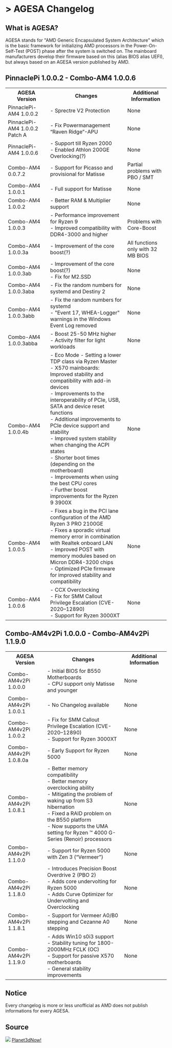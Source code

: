 <h1> > AGESA Changelog </h1>

<h2> What is AGESA? </h2>

<p>AGESA stands for "AMD Generic Encapsulated System Architecture" which is the basic framework for initializing AMD processors in the Power-On-Self-Test (POST) phase after the system is switched on. The mainboard manufacturers develop their firmware based on this (alias BIOS alias UEFI), but always based on an AGESA version published by AMD.</p>

<h2> PinnaclePi 1.0.0.2 - Combo-AM4 1.0.0.6 </h2>

<table class="customTable">
    <colgroup>
        <col width="300">
        <col width="800">
        <col width="300">
    </colgroup>
    <tbody>
        <tr>
            <th>AGESA Version</th>
            <th>Changes</th>
            <th>Additional Information</th>
        </tr>
        <tr>
            <td>PinnaclePi-AM4 1.0.0.2</td>
            <td>- Sprectre V2 Protection</td>
            <td>None</td>
        </tr>
        <tr>
            <td>PinnaclePi-AM4 1.0.0.2 Patch A</td>
            <td>- Fix Powermanagement “Raven Ridge”-APU </td>
            <td>None</td>
        </tr>
        <tr>
            <td>PinnaclePi-AM4 1.0.0.6</td>
            <td>- Support till Ryzen 2000<br>- Enabled Athlon 200GE Overlocking(?)</td>
            <td>None</td>
        </tr>
        <tr>
            <td>Combo-AM4 0.0.7.2</td>
            <td>- Support for Picasso and provisional for Matisse</td>
            <td>Partial problems with PBO / SMT</td>
        </tr>
        <tr>
            <td>Combo-AM4 1.0.0.1</td>
            <td>- Full support for Matisse</td>
            <td>None</td>
        </tr>
        <tr>
            <td>Combo-AM4 1.0.0.2</td>
            <td>- Better RAM & Multiplier support</td>
            <td>None</td>
        </tr>
        <tr>
            <td>Combo-AM4 1.0.0.3</td>
            <td>- Performance improvement for Ryzen 9<br>- Improved compatibility with DDR4-3000 and higher</td>
            <td>Problems with Core-Boost</td>
        </tr>
        <tr>
            <td>Combo-AM4 1.0.0.3a</td>
            <td>- Improvement of the core boost(?)</td>
            <td>All functions only with 32 MB BIOS</td>
        </tr>
        <tr>
            <td>Combo-AM4 1.0.0.3ab</td>
            <td>- Improvement of the core boost(?)<br>- Fix for M2.SSD</td>
            <td>None</td>
        </tr>
        <tr>
            <td>Combo-AM4 1.0.0.3aba</td>
            <td>- Fix the random numbers for systemd and Destiny 2</td>
            <td>None</td>
        </tr>
        <tr>
            <td>Combo-AM4 1.0.0.3abb</td>
            <td>- Fix the random numbers for systemd<br>- "Event 17, WHEA-Logger" warnings in the Windows Event Log removed</td>
            <td>None</td>
        </tr>
        <tr>
            <td>Combo-AM4 1.0.0.3abba</td>
            <td>- Boost 25-50 MHz higher<br>- Activity filter for light workloads</td>
            <td>None</td>
        </tr>
        <tr>
            <td>Combo-AM4 1.0.0.4b</td>
            <td>- Eco Mode - Setting a lower TDP class via Ryzen Master<br>- X570 mainboards: Improved stability and compatibility with add-in devices<br>- Improvements to the interoperability of PCIe, USB, SATA and device reset functions<br>- Additional improvements to PCIe device support and stability<br>- Improved system stability when changing the ACPI states<br>- Shorter boot times (depending on the motherboard)<br>- Improvements when using the best CPU cores<br>- Further boost improvements for the Ryzen 9 3900X</td>
            <td>None</td>
        </tr>
        <tr>
            <td>Combo-AM4 1.0.0.5</td>
            <td>- Fixes a bug in the PCI lane configuration of the AMD Ryzen 3 PRO 2100GE<br>- Fixes a sporadic virtual memory error in combination with Realtek onboard LAN<br>- Improved POST with memory modules based on Micron DDR4-3200 chips<br>- Optimized PCIe firmware for improved stability and compatibility</td>
            <td>None</td>
        </tr>
        <tr>
            <td>Combo-AM4 1.0.0.6</td>
            <td>- CCX Overclocking<br>- Fix for SMM Callout Privilege Escalation (CVE-2020–12890)<br>- Support for Ryzen 3000XT</td>
            <td>None</td>
        </tr>
    </tbody>
</table>

<h2> Combo-AM4v2Pi 1.0.0.0 - Combo-AM4v2Pi 1.1.9.0 </h2>

<table class="customTable">
    <colgroup>
        <col width="300">
        <col width="800">
        <col width="300">
    </colgroup>
    <tbody>
        <tr>
            <th>AGESA Version</th>
            <th>Changes</th>
            <th>Additional Information</th>
        </tr>
        <tr>
            <td>Combo-AM4v2Pi 1.0.0.0</td>
            <td>- Initial BIOS for B550 Motherboards<br>- CPU support only Matisse and younger</td>
            <td>None</td>
        </tr>
        <tr>
            <td>Combo-AM4v2Pi 1.0.0.1</td>
            <td>- No Changelog available</td>
            <td>None</td>
        </tr>
        <tr>
            <td>Combo-AM4v2Pi 1.0.0.2</td>
            <td>- Fix for SMM Callout Privilege Escalation (CVE-2020–12890)<br>- Support for Ryzen 3000XT</td>
            <td>None</td>
        </tr>
        <tr>
            <td>Combo-AM4v2Pi 1.0.8.0a</td>
            <td>- Early Support for Ryzen 5000</td>
            <td>None</td>
        </tr>
        <tr>
            <td>Combo-AM4v2Pi 1.0.8.1</td>
            <td>- Better memory compatibility<br>- Better memory overclocking ability<br>- Mitigating the problem of waking up from S3 hibernation<br>- Fixed a RAID problem on the B550 platform<br>- Now supports the UMA setting for Ryzen ™ 4000 G-Series (Renoir) processors</td>
            <td>None</td>
        </tr>
        <tr>
            <td>Combo-AM4v2Pi 1.1.0.0</td>
            <td>- Support for Ryzen 5000 with Zen 3 (“Vermeer”)</td>
            <td>None</td>
        </tr>
        <tr>
            <td>Combo-AM4v2Pi 1.1.8.0</td>
            <td>- Introduces Precision Boost Overdrive 2 (PBO 2)<br>- Adds core undervolting for Ryzen 5000<br>- Adds Curve Optimizer for Undervolting and Overclocking</td>
            <td>None</td>
        </tr>
        <tr>
            <td>Combo-AM4v2Pi 1.1.8.1</td>
            <td>- Support for Vermeer A0/B0 stepping and Cezanne A0 stepping</td>
            <td>None</td>
        </tr>
        <tr>
            <td>Combo-AM4v2Pi 1.1.9.0</td>
            <td>- Adds Win10 s0i3 support<br>- Stability tuning for 1800-2000MHz FCLK (OC)<br>- Support for passive X570 motherboards<br>- General stability improvements</td>
            <td>None</td>
        </tr>
    </tbody>
</table>

<h2> Notice </h2>
Every changelog is more or less unofficial as AMD does not publish informations for every AGESA.

<h2> Source </h2>

<img src="https://www.countryflags.io/de/shiny/16.png"> <a class="flag-text" href="https://planet3dnow.de" target="_blank">Planet3dNow!</a>